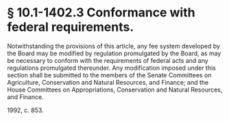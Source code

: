 # § 10.1-1402.3 Conformance with federal requirements.

<p>Notwithstanding the provisions of this article, any fee system developed by the Board may be modified by regulation promulgated by the Board, as may be necessary to conform with the requirements of federal acts and any regulations promulgated thereunder. Any modification imposed under this section shall be submitted to the members of the Senate Committees on Agriculture, Conservation and Natural Resources, and Finance; and the House Committees on Appropriations, Conservation and Natural Resources, and Finance.</p><p>1992, c. 853.</p>